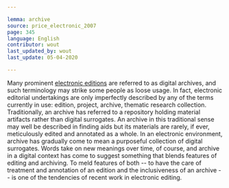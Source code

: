 ```yaml
---

lemma: archive
source: price_electronic_2007
page: 345
language: English
contributor: wout
last_updated_by: wout
last_update: 05-04-2020

---
```


Many prominent [electronic editions](editionDigital.html) are referred to as digital archives, and such terminology may strike some people as loose usage. In fact, electronic editorial undertakings are only imperfectly described by any of the terms currently in use: edition, project, archive, thematic research collection. Traditionally, an archive has referred to a repository holding material artifacts rather than digital surrogates. An archive in this traditional sense may well be described in finding aids but its materials are rarely, if ever, meticulously edited and annotated as a whole. In an electronic environment, archive has gradually come to mean a purposeful collection of digital surrogates. Words take on new meanings over time, of course, and archive in a digital context has come to suggest something that blends features of editing and archiving. To meld features of both -- to have the care of treatment and annotation of an edition and the inclusiveness of an archive -- is one of the tendencies of recent work in electronic editing.
